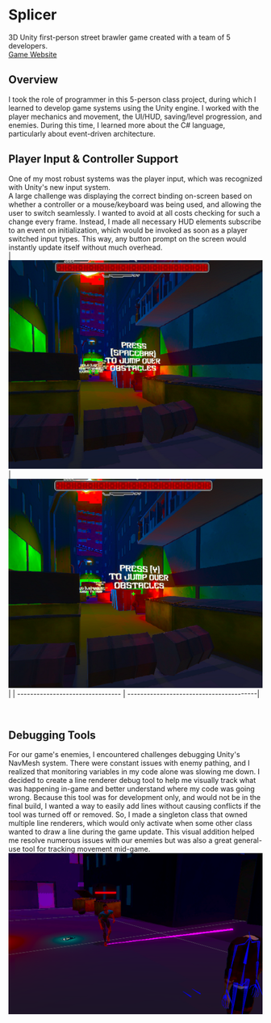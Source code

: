 # Splicer
3D Unity first-person street brawler game created with a team of 5 developers. 
<br>
[Game Website](https://frigid-vtx.itch.io/splicers) 
<br>

## Overview
I took the role of programmer in this 5-person class project, during which I learned to develop game systems using the Unity engine.
I worked with the player mechanics and movement, the UI/HUD, saving/level progression, and enemies. During this time, I learned more about the C# language, particularly about event-driven architecture.
<br/>

## Player Input & Controller Support
One of my most robust systems was the player input, which was recognized with Unity's new input system. 
<br>
A large challenge was displaying the correct binding on-screen based on whether a controller or a mouse/keyboard was being used, and allowing the user to switch seamlessly. I wanted to avoid at all costs checking for such a change every frame. Instead, I made all necessary HUD elements subscribe to an event on initialization, which would be invoked as soon as a player switched input types. This way, any button prompt on the screen would instantly update itself without much overhead.
<br/> 
|![Keyboard Input Prompt](/images/keyboardInputExample.png) |![Controller Input Prompt](/images/controllerInputExample.png) |
| -------------------------------- | ----------------------------------------|

<br/>


## Debugging Tools
For our game's enemies, I encountered challenges debugging Unity's NavMesh system. There were constant issues with enemy pathing, and I realized that monitoring variables in my code alone
was slowing me down. I decided to create a line renderer debug tool to help me visually track what was happening in-game and better understand where my code was going wrong.
Because this tool was for development only, and would not be in the final build, I wanted a way to easily add lines without causing conflicts if the tool was turned off or removed. 
So, I made a singleton class that owned multiple line renderers, which would only activate when some other class wanted to draw a line during the game update.
This visual addition helped me resolve numerous issues with our enemies but was also a great general-use tool for tracking movement mid-game.
![Debug Line Renderer](/images/enemyDebugExample.png)
